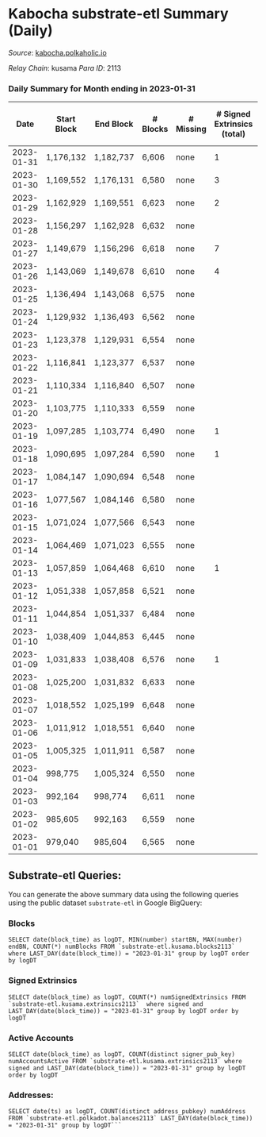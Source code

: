 # Kabocha substrate-etl Summary (Daily)

_Source_: [kabocha.polkaholic.io](https://kabocha.polkaholic.io)

*Relay Chain*: kusama
*Para ID*: 2113



### Daily Summary for Month ending in 2023-01-31


| Date | Start Block | End Block | # Blocks | # Missing | # Signed Extrinsics (total) | # Active Accounts | # Addresses with Balances | # Events | # Transfers | # XCM Transfers In | # XCM Transfers Out |
| ---- | ----------- | --------- | -------- | --------- | --------------------------- | ----------------- | ------------------------- | -------- | ----------- | ------------------ | ------------------- |
| 2023-01-31 | 1,176,132 | 1,182,737 | 6,606 | none  | 1 | 1 | 13,221 | 13,240 |   |   |   |
| 2023-01-30 | 1,169,552 | 1,176,131 | 6,580 | none  | 3 | 3 | 13,221 | 13,199 | 1  |   |   |
| 2023-01-29 | 1,162,929 | 1,169,551 | 6,623 | none  | 2 | 2 | 13,220 | 13,279 |   |   |   |
| 2023-01-28 | 1,156,297 | 1,162,928 | 6,632 | none  |  |  | 13,220 | 13,286 |   |   |   |
| 2023-01-27 | 1,149,679 | 1,156,296 | 6,618 | none  | 7 | 4 | 13,220 | 13,293 | 2  |   |   |
| 2023-01-26 | 1,143,069 | 1,149,678 | 6,610 | none  | 4 | 3 | 13,220 | 13,262 | 1  |   |   |
| 2023-01-25 | 1,136,494 | 1,143,068 | 6,575 | none  |  |  | 13,220 | 13,172 |   |   |   |
| 2023-01-24 | 1,129,932 | 1,136,493 | 6,562 | none  |  |  | 13,220 | 13,146 |   |   |   |
| 2023-01-23 | 1,123,378 | 1,129,931 | 6,554 | none  |  |  | 13,220 | 13,130 |   |   |   |
| 2023-01-22 | 1,116,841 | 1,123,377 | 6,537 | none  |  |  | 13,220 | 13,099 |   |   |   |
| 2023-01-21 | 1,110,334 | 1,116,840 | 6,507 | none  |  |  | 13,220 | 13,035 |   |   |   |
| 2023-01-20 | 1,103,775 | 1,110,333 | 6,559 | none  |  |  | 13,220 | 13,140 |   |   |   |
| 2023-01-19 | 1,097,285 | 1,103,774 | 6,490 | none  | 1 | 1 | 13,220 | 13,008 | 1  |   |   |
| 2023-01-18 | 1,090,695 | 1,097,284 | 6,590 | none  | 1 | 1 | 13,219 | 13,206 | 1  |   |   |
| 2023-01-17 | 1,084,147 | 1,090,694 | 6,548 | none  |  |  | 13,219 | 13,118 |   |   |   |
| 2023-01-16 | 1,077,567 | 1,084,146 | 6,580 | none  |  |  | 13,219 | 13,185 |   |   |   |
| 2023-01-15 | 1,071,024 | 1,077,566 | 6,543 | none  |  |  | 13,219 | 13,107 |   |   |   |
| 2023-01-14 | 1,064,469 | 1,071,023 | 6,555 | none  |  |  | 13,219 | 13,132 |   |   |   |
| 2023-01-13 | 1,057,859 | 1,064,468 | 6,610 | none  | 1 | 1 | 13,219 | 13,248 | 1  |   |   |
| 2023-01-12 | 1,051,338 | 1,057,858 | 6,521 | none  |  |  | 13,218 | 13,064 |   |   |   |
| 2023-01-11 | 1,044,854 | 1,051,337 | 6,484 | none  |  |  | 13,218 | 12,990 |   |   |   |
| 2023-01-10 | 1,038,409 | 1,044,853 | 6,445 | none  |  |  | 13,218 | 12,911 |   |   |   |
| 2023-01-09 | 1,031,833 | 1,038,408 | 6,576 | none  | 1 | 1 | 13,218 | 13,181 | 1  |   |   |
| 2023-01-08 | 1,025,200 | 1,031,832 | 6,633 | none  |  |  | 13,218 | 13,288 |   |   |   |
| 2023-01-07 | 1,018,552 | 1,025,199 | 6,648 | none  |  |  | 13,218 | 13,318 |   |   |   |
| 2023-01-06 | 1,011,912 | 1,018,551 | 6,640 | none  |  |  | 13,218 | 13,302 |   |   |   |
| 2023-01-05 | 1,005,325 | 1,011,911 | 6,587 | none  |  |  | 13,218 | 13,196 |   |   |   |
| 2023-01-04 | 998,775 | 1,005,324 | 6,550 | none  |  |  | 13,218 | 13,122 |   |   |   |
| 2023-01-03 | 992,164 | 998,774 | 6,611 | none  |  |  | 13,218 | 13,247 |   |   |   |
| 2023-01-02 | 985,605 | 992,163 | 6,559 | none  |  |  | 13,218 | 13,140 |   |   |   |
| 2023-01-01 | 979,040 | 985,604 | 6,565 | none  |  |  | 13,218 | 13,152 |   |   |   |

## Substrate-etl Queries:
You can generate the above summary data using the following queries using the public dataset `substrate-etl` in Google BigQuery:


### Blocks
```
SELECT date(block_time) as logDT, MIN(number) startBN, MAX(number) endBN, COUNT(*) numBlocks FROM `substrate-etl.kusama.blocks2113`  where LAST_DAY(date(block_time)) = "2023-01-31" group by logDT order by logDT
```


### Signed Extrinsics
```
SELECT date(block_time) as logDT, COUNT(*) numSignedExtrinsics FROM `substrate-etl.kusama.extrinsics2113`  where signed and LAST_DAY(date(block_time)) = "2023-01-31" group by logDT order by logDT
```


### Active Accounts
```
SELECT date(block_time) as logDT, COUNT(distinct signer_pub_key) numAccountsActive FROM `substrate-etl.kusama.extrinsics2113` where signed and LAST_DAY(date(block_time)) = "2023-01-31" group by logDT order by logDT
```


### Addresses:
```
SELECT date(ts) as logDT, COUNT(distinct address_pubkey) numAddress FROM `substrate-etl.polkadot.balances2113` LAST_DAY(date(block_time)) = "2023-01-31" group by logDT```

